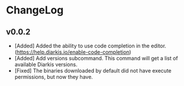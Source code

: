 # ChangeLog
## v0.0.2
- [Added] Added the ability to use code completion in the editor.(https://help.diarkis.io/enable-code-completion)
- [Added] Add versions subcommand. This command will get a list of available Diarkis versions.
- [Fixed] The binaries downloaded by default did not have execute permissions, but now they have.
